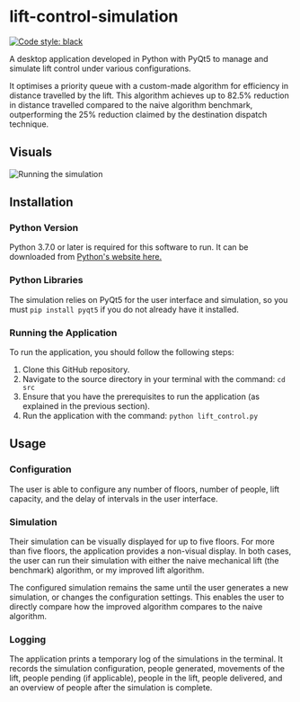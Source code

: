 # lift-control-simulation

[![Code style: black](https://img.shields.io/badge/code%20style-black-000000.svg)](https://github.com/psf/black)

A desktop application developed in Python with PyQt5 to manage and simulate lift
control under various configurations.

It optimises a priority queue with a custom-made algorithm for efficiency in
distance travelled by the lift. This algorithm achieves up to 82.5% reduction in
distance travelled compared to the naive algorithm benchmark, outperforming the
25% reduction claimed by the destination dispatch technique.

## Visuals

![Running the simulation](https://i.imgur.com/K6YzssY.gif)

## Installation

### Python Version

Python 3.7.0 or later is required for this software to run. It can be downloaded
from [Python's website here.](https://www.python.org/getit/)

### Python Libraries

The simulation relies on PyQt5 for the user interface and simulation, so you
must `pip install pyqt5` if you do not already have it installed.

### Running the Application

To run the application, you should follow the following steps:

1. Clone this GitHub repository.
2. Navigate to the source directory in your terminal with the command:
   `cd src`
3. Ensure that you have the prerequisites to run the application (as explained
   in the previous section).
4. Run the application with the command: `python lift_control.py`

## Usage

### Configuration

The user is able to configure any number of floors, number of people, lift
capacity, and the delay of intervals in the user interface.

### Simulation

Their simulation can be visually displayed for up to five floors. For more than
five floors, the application provides a non-visual display. In both cases, the
user can run their simulation with either the naive mechanical lift (the
benchmark) algorithm, or my improved lift algorithm.

The configured simulation remains the same until the user generates a new
simulation, or changes the configuration settings. This enables the user to
directly compare how the improved algorithm compares to the naive algorithm.

### Logging

The application prints a temporary log of the simulations in the terminal. It
records the simulation configuration, people generated, movements of the lift,
people pending (if applicable), people in the lift, people delivered, and an
overview of people after the simulation is complete.
